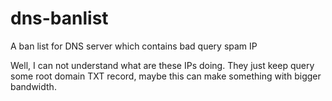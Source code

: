 # dns-banlist
A ban list for DNS server which contains bad query spam IP

Well, I can not understand what are these IPs doing. They just keep query some root domain TXT record, maybe this can make something with bigger bandwidth.

